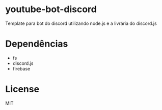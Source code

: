# youtube-bot-discord

Template para bot do discord utilizando node.js e a livrária do discord.js

# Dependências 

- fs
- discord.js
- firebase

# License
MIT
